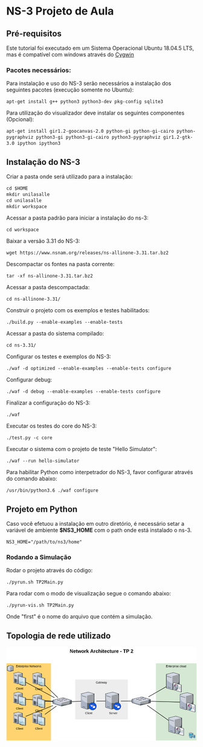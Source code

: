 # NS-3 Projeto de Aula

## Pré-requisitos
Este tutorial foi executado em um Sistema Operacional Ubuntu 18.04.5 LTS, mas é compatível com windows através do [Cygwin](https://www.cygwin.com/)

### Pacotes necessários:
Para instalação e uso do NS-3 serão necessários a instalação dos seguintes pacotes (execução somente no Ubuntu):
```
apt-get install g++ python3 python3-dev pkg-config sqlite3
```

Para utilização do visualizador deve instalar os seguintes componentes (Opcional):
```
apt-get install gir1.2-goocanvas-2.0 python-gi python-gi-cairo python-pygraphviz python3-gi python3-gi-cairo python3-pygraphviz gir1.2-gtk-3.0 ipython ipython3
```

## Instalação do NS-3

Criar a pasta onde será utilizado para a instalação:
```
cd $HOME
mkdir unilasalle
cd unilasalle
mkdir workspace
```

Acessar a pasta padrão para iniciar a instalação do ns-3:
```
cd workspace
```

Baixar a versão 3.31 do NS-3:
```
wget https://www.nsnam.org/releases/ns-allinone-3.31.tar.bz2  
```

Descompactar os fontes na pasta corrente:
```
tar -xf ns-allinone-3.31.tar.bz2  
```

Acessar a pasta descompactada:
```
cd ns-allinone-3.31/  
```

Construir o projeto com os exemplos e testes habilitados:
```
./build.py --enable-examples --enable-tests  
```

Acessar a pasta do sistema compilado:
```
cd ns-3.31/  
```

Configurar os testes e exemplos do NS-3:
```
./waf -d optimized --enable-examples --enable-tests configure  
```

Configurar debug:
```
./waf -d debug --enable-examples --enable-tests configure  
```

Finalizar a configuração do NS-3:
```
./waf  
```

Executar os testes do core do NS-3:
```
./test.py -c core  
```

Executar o sistema com o projeto de teste "Hello Simulator":
```
./waf --run hello-simulator
```

Para habilitar Python como interpetrador do NS-3, favor configurar através do comando abaixo:
```
/usr/bin/python3.6 ./waf configure
```

## Projeto em Python

Caso você efetuou a instalação em outro diretório, é necessário setar a variável de ambiente **$NS3_HOME** com o path onde está instalado o ns-3.
```
NS3_HOME="/path/to/ns3/home"
```

### Rodando a Simulação

Rodar o projeto através do código:
```
./pyrun.sh TP2Main.py
```

Para rodar com o modo de visualização segue o comando abaixo:
```
./pyrun-vis.sh TP2Main.py
```

Onde "first" é o nome do arquivo que contém a simulação.

## Topologia de rede utilizado

![Topologia de rede](https://github.com/tiagommartins/ns-3/blob/master/images/TopologiaDeRedesTP2.png?raw=true)
